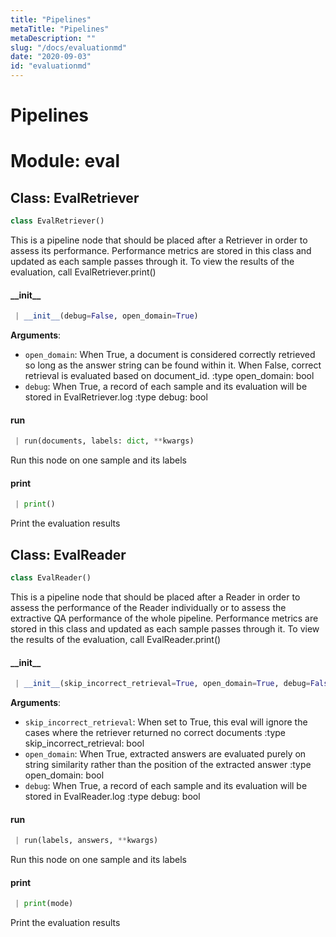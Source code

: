 ```yaml
---
title: "Pipelines"
metaTitle: "Pipelines"
metaDescription: ""
slug: "/docs/evaluationmd"
date: "2020-09-03"
id: "evaluationmd"
---
```


# Pipelines

<a name="eval"></a>
# Module: eval

<a name="eval.EvalRetriever"></a>
## Class: EvalRetriever

```python
class EvalRetriever()
```

This is a pipeline node that should be placed after a Retriever in order to assess its performance. Performance
metrics are stored in this class and updated as each sample passes through it. To view the results of the evaluation,
call EvalRetriever.print()

<a name="eval.EvalRetriever.__init__"></a>
#### \_\_init\_\_

```python
 | __init__(debug=False, open_domain=True)
```

**Arguments**:

- `open_domain`: When True, a document is considered correctly retrieved so long as the answer string can be found within it.
                    When False, correct retrieval is evaluated based on document_id.
:type open_domain: bool
- `debug`: When True, a record of each sample and its evaluation will be stored in EvalRetriever.log
:type debug: bool

<a name="eval.EvalRetriever.run"></a>
#### run

```python
 | run(documents, labels: dict, **kwargs)
```

Run this node on one sample and its labels

<a name="eval.EvalRetriever.print"></a>
#### print

```python
 | print()
```

Print the evaluation results

<a name="eval.EvalReader"></a>
## Class: EvalReader

```python
class EvalReader()
```

This is a pipeline node that should be placed after a Reader in order to assess the performance of the Reader
individually or to assess the extractive QA performance of the whole pipeline. Performance metrics are stored in
this class and updated as each sample passes through it. To view the results of the evaluation, call EvalReader.print()

<a name="eval.EvalReader.__init__"></a>
#### \_\_init\_\_

```python
 | __init__(skip_incorrect_retrieval=True, open_domain=True, debug=False)
```

**Arguments**:

- `skip_incorrect_retrieval`: When set to True, this eval will ignore the cases where the retriever returned no correct documents
:type skip_incorrect_retrieval: bool
- `open_domain`: When True, extracted answers are evaluated purely on string similarity rather than the position of the extracted answer
:type open_domain: bool
- `debug`: When True, a record of each sample and its evaluation will be stored in EvalReader.log
:type debug: bool

<a name="eval.EvalReader.run"></a>
#### run

```python
 | run(labels, answers, **kwargs)
```

Run this node on one sample and its labels

<a name="eval.EvalReader.print"></a>
#### print

```python
 | print(mode)
```

Print the evaluation results
